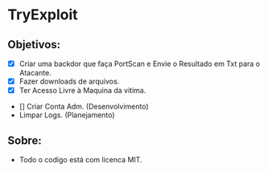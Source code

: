 # TryExploit

## Objetivos:
- [x] Criar uma backdor que faça PortScan e Envie o Resultado em Txt para o Atacante.
- [x] Fazer downloads de arquivos.
- [x] Ter Acesso Livre à Maquina da vitima.
- [] Criar Conta Adm. (Desenvolvimento)
- Limpar Logs. (Planejamento)

## Sobre:
- Todo o codigo está com licenca MIT.

